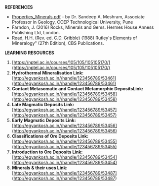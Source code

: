 **REFERENCES**
- [Properties_Minerals.pdf](https://github.com/virtual-labs/exp-identification-of-minerals-coep/files/10013123/Properties_Minerals.pdf) - by Dr. Sandeep A. Meshram, Associate Professor in Geology, COEP Technological University, Pune
-  Farndon, J. (2016) Rocks, Minerals and Gems. Hermes House Anness Publishing Ltd, London.
-  Read, H.H. (Rev. ed. C.D. Gribble) (1988) Rutley's Elements of Mineralogy" (27th Edition), CBS Publications. 

**LEARNING RESOURCES**
1.	[https://nptel.ac.in/courses/105/105/105105170/](https://nptel.ac.in/courses/105/105/105105170/)
2.	**Hydrothermal Mineralisation Link:** [http://egyankosh.ac.in//handle/123456789/53461](http://egyankosh.ac.in//handle/123456789/53461)
3.	**Contact Metasomatic and Contact Metamorphic DepositsLink:**[http://egyankosh.ac.in//handle/123456789/53458](http://egyankosh.ac.in//handle/123456789/53458)
4.	**Late Magmatic Deposits Link:**  [http://egyankosh.ac.in//handle/123456789/53457](http://egyankosh.ac.in//handle/123456789/53457)
5.	**Early Magmatic Deposits Link:** [http://egyankosh.ac.in//handle/123456789/53456](http://egyankosh.ac.in//handle/123456789/53456)
6.	**Classifications of Ore Deposits Link:** [http://egyankosh.ac.in//handle/123456789/53455](http://egyankosh.ac.in//handle/123456789/53455) 
7.	**Introduction to Ore Deposits Link:** [http://egyankosh.ac.in//handle/123456789/53454](http://egyankosh.ac.in//handle/123456789/53454) 
8.	**Minerals & their uses Link:** [http://egyankosh.ac.in//handle/123456789/53487] (http://egyankosh.ac.in//handle/123456789/53487)
